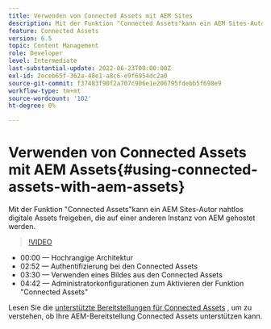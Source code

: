 ```yaml
---
title: Verwenden von Connected Assets mit AEM Sites
description: Mit der Funktion "Connected Assets"kann ein AEM Sites-Autor nahtlos digitale Assets freigeben, die auf einer anderen Instanz von AEM gehostet werden.
feature: Connected Assets
version: 6.5
topic: Content Management
role: Developer
level: Intermediate
last-substantial-update: 2022-06-23T00:00:00Z
exl-id: 2eceb65f-362a-48e1-a8c6-e9f6954dc2a0
source-git-commit: f37483f90f2a707c906e1e206795fdebb5f698e9
workflow-type: tm+mt
source-wordcount: '102'
ht-degree: 0%

---
```


# Verwenden von Connected Assets mit AEM Assets{#using-connected-assets-with-aem-assets}

Mit der Funktion &quot;Connected Assets&quot;kann ein AEM Sites-Autor nahtlos digitale Assets freigeben, die auf einer anderen Instanz von AEM gehostet werden.

>[!VIDEO](https://video.tv.adobe.com/v/26060?quality=12&learn=on)

* 00:00 — Hochrangige Architektur
* 02:52 — Authentifizierung bei den Connected Assets
* 03:30 — Verwenden eines Bildes aus den Connected Assets
* 04:42 — Administratorkonfigurationen zum Aktivieren der Funktion &quot;Connected Assets&quot;

Lesen Sie die [unterstützte Bereitstellungen für Connected Assets](https://experienceleague.adobe.com/docs/experience-manager-65/assets/using/use-assets-across-connected-assets-instances.html#prerequisites) , um zu verstehen, ob Ihre AEM-Bereitstellung Connected Assets unterstützen kann.
